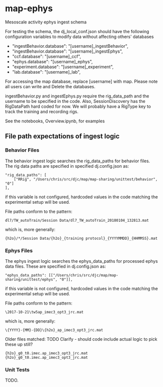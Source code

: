 # map-ephys
Mesoscale activity ephys ingest schema

For testing the schema, the dj_local_conf.json should have the following
configuration variables to modify data without affecting others' databases

  * "ingestBehavior.database": "[username]_ingestBehavior",
  * "ingestBehavior.database": "[username]_ingestEphys",
  * "ccf.database": "[username]_ccf",
  * "ephys.database": "[username]_ephys",
  * "experiment.database": "[username]_experiment",
  * "lab.database": "[username]_lab",

For accessing the map database, replace [username] with map. Please note all
users can write and Delete the databases.

ingestBehavior.py and ingestEphys.py require the rig_data_path and the username
to be specified in the code. Also, SessionDiscovery has the RigDataPath hard
coded for now. We will probably have a RigType key to track the training and
recording rigs.

See the notebooks, Overview.ipynb, for examples

## File path expectations of ingest logic

### Behavior Files

The behavior ingest logic searches the rig_data_paths for behavior files.  The
rig data paths are specified in specified dj.config.json as:

    "rig_data_paths": [
        ["RRig", "/Users/chris/src/djc/map/map-sharing/unittest/behavior", "0"]
    ],

if this variable is not configured, hardcoded values in the code matching the
experimental setup will be used.

File paths conform to the pattern:

    dl7/TW_autoTrain/Session Data/dl7_TW_autoTrain_20180104_132813.mat

which is, more generally:

    {h2o}/*/Session Data/{h2o}_{training protocol}_{YYYYMMDD}_{HHMMSS}.mat
 
### Ephys Files

The ephys ingest logic searches the ephys_data_paths for processed ephys
data files. These are specified in dj.config.json as:

    "ephys_data_paths": [["/Users/chris/src/djc/map/map-sharing/unittest/ephys", "0"]],

if this variable is not configured, hardcoded values in the code matching
the experimental setup will be used.

File paths conform to the pattern:

    \2017-10-21\tw5ap_imec3_opt3_jrc.mat

which is, more generally:

    \{YYYY}-{MM}-{DD}\{h2o}_ap_imec3_opt3_jrc.mat

Older files matched:
TODO Clarify - should code include actual logic to pick these up still?

    {h2o}_g0_t0.imec.ap_imec3_opt3_jrc.mat
    {h2o}_g0_t0.imec.ap_imec3_opt3_jrc.mat


### Unit Tests

TODO.
